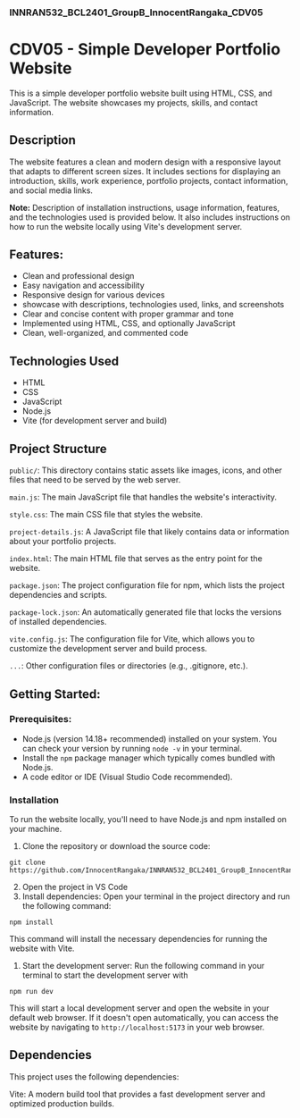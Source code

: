 ### INNRAN532_BCL2401_GroupB_InnocentRangaka_CDV05

# CDV05 - Simple Developer Portfolio Website

This is a simple developer portfolio website built using HTML, CSS, and JavaScript. The website showcases my projects, skills, and contact information.

## Description
The website features a clean and modern design with a responsive layout that adapts to different screen sizes. It includes sections for displaying an introduction, skills, work experience, portfolio projects, contact information, and social media links. 

**Note:** Description of installation instructions, usage information, features, and the technologies used is provided below. It also includes instructions on how to run the website locally using Vite's development server.


## Features:

* Clean and professional design
* Easy navigation and accessibility
* Responsive design for various devices
* showcase with descriptions, technologies used, links, and screenshots
* Clear and concise content with proper grammar and tone
* Implemented using HTML, CSS, and optionally JavaScript
* Clean, well-organized, and commented code

## Technologies Used
* HTML
* CSS
* JavaScript
* Node.js
* Vite (for development server and build)

## Project Structure
```public/```: This directory contains static assets like images, icons, and other files that need to be served by the web server.

```main.js```: The main JavaScript file that handles the website's interactivity.

```style.css```: The main CSS file that styles the website.

```project-details.js```: A JavaScript file that likely contains data or information about your portfolio projects.

```index.html```: The main HTML file that serves as the entry point for the website.

```package.json```: The project configuration file for npm, which lists the project dependencies and scripts.

```package-lock.json```: An automatically generated file that locks the versions of installed dependencies.

```vite.config.js```: The configuration file for Vite, which allows you to customize the development server and build process.

```...```: Other configuration files or directories (e.g., .gitignore, etc.).

## Getting Started:

### Prerequisites:

- Node.js (version 14.18+ recommended) installed on your system. You can check your version by running ```node -v``` in your terminal.
- Install the ```npm``` package manager which typically comes bundled with Node.js.
- A code editor or IDE (Visual Studio Code recommended).

### Installation
To run the website locally, you'll need to have Node.js and npm installed on your machine.

1. Clone the repository or download the source code:
```
git clone https://github.com/InnocentRangaka/INNRAN532_BCL2401_GroupB_InnocentRangaka_CDV05.git
```
2. Open the project in VS Code
3. Install dependencies: Open your terminal in the project directory and run the following command:
```
npm install
```
This command will install the necessary dependencies for running the website with Vite.

1. Start the development server: Run the following command in your terminal to start the development server with
```
npm run dev
```
This will start a local development server and open the website in your default web browser. If it doesn't open automatically, you can access the website by navigating to ```http://localhost:5173``` in your web browser.

## Dependencies
This project uses the following dependencies:

Vite: A modern build tool that provides a fast development server and optimized production builds.